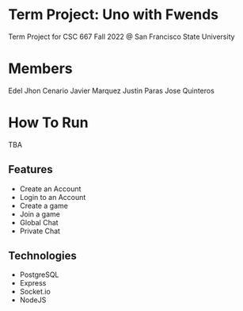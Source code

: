 # Term Project: Uno with Fwends

Term Project for CSC 667 Fall 2022 @ San Francisco State University

# Members
Edel Jhon Cenario
Javier Marquez
Justin Paras
Jose Quinteros

# How To Run 
TBA

## Features
  - Create an Account 
  - Login to an Account
  - Create a game
  - Join a game
  - Global Chat
  - Private Chat

## Technologies
  - PostgreSQL
  - Express
  - Socket.io
  - NodeJS
  
